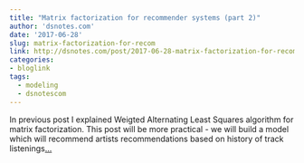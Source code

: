 ```yaml
---
title: "Matrix factorization for recommender systems (part 2)"
author: 'dsnotes.com'
date: '2017-06-28'
slug: matrix-factorization-for-recom
link: http://dsnotes.com/post/2017-06-28-matrix-factorization-for-recommender-systems-part-2/
categories:
- bloglink
tags:
  - modeling
  - dsnotescom
---
```


In previous post I explained Weigted Alternating Least Squares algorithm for matrix factorization. This post will be more practical - we will build a model which will recommend artists recommendations based on history of track listenings[... <i class="fas fa-external-link-alt"></i>](http://dsnotes.com/post/2017-06-28-matrix-factorization-for-recommender-systems-part-2/)

